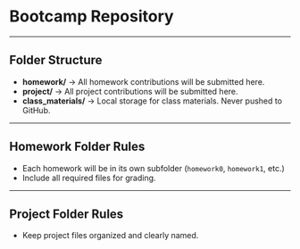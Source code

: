 # Bootcamp Repository

---

## Folder Structure

- **homework/** → All homework contributions will be submitted here.  
- **project/** → All project contributions will be submitted here.  
- **class_materials/** → Local storage for class materials. Never pushed to GitHub.  

---

## Homework Folder Rules

- Each homework will be in its own subfolder (`homework0`, `homework1`, etc.)  
- Include all required files for grading.  

---

## Project Folder Rules

- Keep project files organized and clearly named.  
